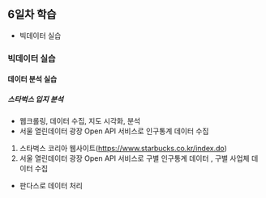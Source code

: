## 6일차 학습
- 빅데이터 실습

### 빅데이터 실습
#### 데이터 분석 실습


##### 스타벅스 입지 분석
- 웹크롤링, 데이터 수집, 지도 시각화, 분석
- 서울 열린데이터 광장 Open API 서비스로 인구통계 데이터 수집

1. 스타벅스 코리아 웹사이트(https://www.starbucks.co.kr/index.do)
2. 서울 열린데이터 광장 Open API 서비스로 구별 인구통계 데이터 , 구별 사업체 데이터 수집
- 판다스로 데이터 처리 